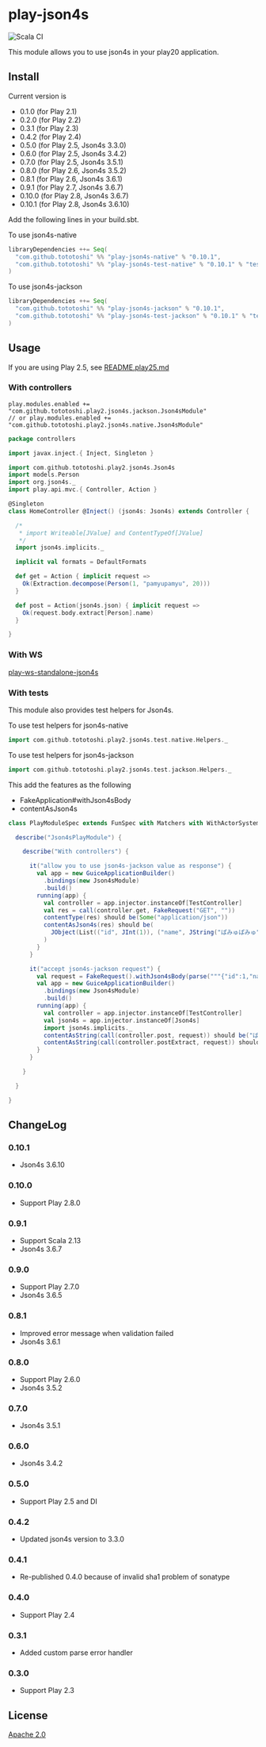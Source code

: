 # play-json4s

![Scala CI](https://github.com/tototoshi/play-json4s/workflows/Scala%20CI/badge.svg)

This module allows you to use json4s in your play20 application.


## Install
Current version is

  - 0.1.0  (for Play 2.1)
  - 0.2.0  (for Play 2.2)
  - 0.3.1  (for Play 2.3)
  - 0.4.2  (for Play 2.4)
  - 0.5.0  (for Play 2.5, Json4s 3.3.0)
  - 0.6.0  (for Play 2.5, Json4s 3.4.2)
  - 0.7.0  (for Play 2.5, Json4s 3.5.1)
  - 0.8.0  (for Play 2.6, Json4s 3.5.2)
  - 0.8.1  (for Play 2.6, Json4s 3.6.1)
  - 0.9.1  (for Play 2.7, Json4s 3.6.7)
  - 0.10.0 (for Play 2.8, Json4s 3.6.7)
  - 0.10.1 (for Play 2.8, Json4s 3.6.10)

Add the following lines in your build.sbt.

To use json4s-native
```scala
libraryDependencies ++= Seq(
  "com.github.tototoshi" %% "play-json4s-native" % "0.10.1",
  "com.github.tototoshi" %% "play-json4s-test-native" % "0.10.1" % "test"
)
```

To use json4s-jackson
```scala
libraryDependencies ++= Seq(
  "com.github.tototoshi" %% "play-json4s-jackson" % "0.10.1",
  "com.github.tototoshi" %% "play-json4s-test-jackson" % "0.10.1" % "test"
)
```

## Usage

If you are using Play 2.5, see [README.play25.md](./README.play25.md)

### With controllers

```
play.modules.enabled += "com.github.tototoshi.play2.json4s.jackson.Json4sModule"
// or play.modules.enabled += "com.github.tototoshi.play2.json4s.native.Json4sModule"
```

```scala
package controllers

import javax.inject.{ Inject, Singleton }

import com.github.tototoshi.play2.json4s.Json4s
import models.Person
import org.json4s._
import play.api.mvc.{ Controller, Action }

@Singleton
class HomeController @Inject() (json4s: Json4s) extends Controller {

  /*
   * import Writeable[JValue] and ContentTypeOf[JValue]
   */
  import json4s.implicits._

  implicit val formats = DefaultFormats

  def get = Action { implicit request =>
    Ok(Extraction.decompose(Person(1, "pamyupamyu", 20)))
  }

  def post = Action(json4s.json) { implicit request =>
    Ok(request.body.extract[Person].name)
  }

}
```

### With WS

[play-ws-standalone-json4s](https://github.com/tototoshi/play-ws-standalone-json4s)

### With tests

This module also provides test helpers for Json4s.

To use test helpers for json4s-native

```scala
import com.github.tototoshi.play2.json4s.test.native.Helpers._
```

To use test helpers for json4s-jackson

```scala
import com.github.tototoshi.play2.json4s.test.jackson.Helpers._
```

This add the features as the following
- FakeApplication#withJson4sBody
- contentAsJson4s


```scala
class PlayModuleSpec extends FunSpec with Matchers with WithActorSystem {

  describe("Json4sPlayModule") {

    describe("With controllers") {

      it("allow you to use json4s-jackson value as response") {
        val app = new GuiceApplicationBuilder()
          .bindings(new Json4sModule)
          .build()
        running(app) {
          val controller = app.injector.instanceOf[TestController]
          val res = call(controller.get, FakeRequest("GET", ""))
          contentType(res) should be(Some("application/json"))
          contentAsJson4s(res) should be(
            JObject(List(("id", JInt(1)), ("name", JString("ぱみゅぱみゅ")), ("age", JInt(20))))
          )
        }
      }

      it("accept json4s-jackson request") {
        val request = FakeRequest().withJson4sBody(parse("""{"id":1,"name":"ぱみゅぱみゅ","age":20}"""))
        val app = new GuiceApplicationBuilder()
          .bindings(new Json4sModule)
          .build()
        running(app) {
          val controller = app.injector.instanceOf[TestController]
          val json4s = app.injector.instanceOf[Json4s]
          import json4s.implicits._
          contentAsString(call(controller.post, request)) should be("ぱみゅぱみゅ")
          contentAsString(call(controller.postExtract, request)) should be("ぱみゅぱみゅ")
        }
      }

    }

  }

}
```
## ChangeLog

### 0.10.1

 - Json4s 3.6.10

### 0.10.0

 - Support Play 2.8.0

### 0.9.1

 - Support Scala 2.13
 - Json4s 3.6.7

### 0.9.0

 - Support Play 2.7.0
 - Json4s 3.6.5

### 0.8.1

 - Improved error message when validation failed
 - Json4s 3.6.1

### 0.8.0

 - Support Play 2.6.0
 - Json4s 3.5.2

### 0.7.0
 - Json4s 3.5.1

### 0.6.0
 - Json4s 3.4.2

### 0.5.0
 - Support Play 2.5 and DI

### 0.4.2
 - Updated json4s version to 3.3.0

### 0.4.1
 - Re-published 0.4.0 because of invalid sha1 problem of sonatype

### 0.4.0
 - Support Play 2.4

### 0.3.1
 - Added custom parse error handler

### 0.3.0
 - Support Play 2.3

## License
[Apache 2.0](http://www.apache.org/licenses/LICENSE-2.0)
